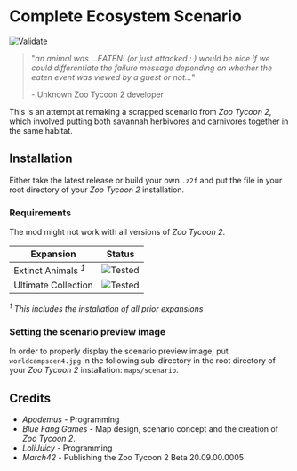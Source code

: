 # Complete Ecosystem Scenario

[![Validate](https://github.com/ZtModArchive/Complete-Ecosystem-Scenario/actions/workflows/validate.yml/badge.svg)](https://github.com/ZtModArchive/Complete-Ecosystem-Scenario/actions/workflows/validate.yml)

> "_an animal was ...EATEN! (or just attacked : ) would be nice if we could differentiate the failure message depending on whether the eaten event was viewed by a guest or not..._"
>
> \- Unknown Zoo Tycoon 2 developer

This is an attempt at remaking a scrapped scenario from _Zoo Tycoon 2_, which involved putting both savannah herbivores and carnivores together in the same habitat.

## Installation

Either take the latest release or build your own `.z2f` and put the file in your root directory of your _Zoo Tycoon 2_ installation.

### Requirements

The mod might not work with all versions of _Zoo Tycoon 2_.

| Expansion                       | Status                                                                     |
|---------------------------------|----------------------------------------------------------------------------|
| Extinct Animals <sup>_1_</sup>  | ![Tested](https://img.shields.io/badge/32.10.00.0009-Untested-lightgrey)   |
| Ultimate Collection             | ![Tested](https://img.shields.io/badge/33.05.00.0002UO-Untested-lightgrey) |

_<sup>1</sup> This includes the installation of all prior expansions_

### Setting the scenario preview image

In order to properly display the scenario preview image, put `worldcampscen4.jpg` in the following sub-directory in the root directory of your _Zoo Tycoon 2_ installation: `maps/scenario`.

## Credits

- _Apodemus_ - Programming
- _Blue Fang Games_ - Map design, scenario concept and the creation of _Zoo Tycoon 2_.
- _LoliJuicy_ - Programming
- _March42_ - Publishing the Zoo Tycoon 2 Beta 20.09.00.0005

